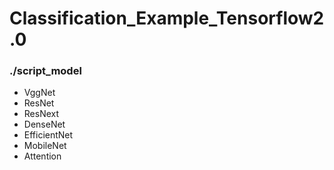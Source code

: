 # Classification_Example_Tensorflow2.0

### ./script_model
* VggNet
* ResNet
* ResNext
* DenseNet
* EfficientNet
* MobileNet
* Attention
